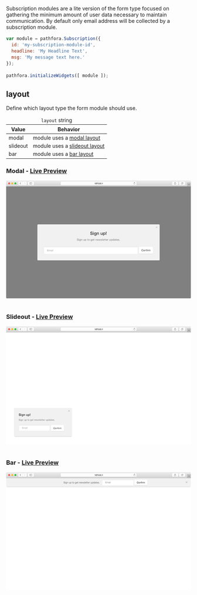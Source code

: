 Subscription modules are a lite version of the form type focused on gathering the minimum amount of user data necessary to maintain communication. By default only email address will be collected by a subscription module.

``` javascript
var module = pathfora.Subscription({
  id: 'my-subscription-module-id',
  headline: 'My Headline Text',
  msg: 'My message text here.'
});

pathfora.initializeWidgets([ module ]);
```

## layout

Define which layout type the form module should use.

<table>
  <thead>
    <tr>
      <td colspan="2" align="center"><code>layout</code> string</td>
    </tr>
    <tr>
      <th>Value</th>
      <th>Behavior</th>
    </tr>
  </thead>
  
  <tr>
    <td>modal</td>
    <td>module uses a <a href="/layouts/modal">modal layout</a></td>
  </tr>
  <tr>
    <td>slideout</td>
    <td>module uses a <a href="/layouts/slideout">slideout layout</a></td>
  </tr>
  <tr>
    <td>bar</td>
    <td>module uses a <a href="/layouts/bar">bar layout</a></td>
  </tr>
</table>

### Modal - [Live Preview](../../examples/preview/types/subscription/modal.html)

![Modal Subscription Module](../examples/img/types/subscription/modal.png)

<pre data-src="../../examples/src/types/subscription/modal.js"></pre>


### Slideout - [Live Preview](../../examples/preview/types/subscription/slideout.html)

![Slideout Subscription Module](../examples/img/types/subscription/slideout.png)

<pre data-src="../../examples/src/types/subscription/slideout.js"></pre>


### Bar - [Live Preview](../../examples/preview/types/subscription/bar.html)

![Bar Subscription Module](../examples/img/types/subscription/bar.png)

<pre data-src="../../examples/src/types/subscription/bar.js"></pre>
